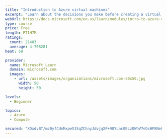 ```yaml
---
title: "Introduction to Azure virtual machines"
excerpt: "Learn about the decisions you make before creating a virtual machine, the options to create and manage the VM, and the extensions and services you use to manage your VM."
webUrl: https://docs.microsoft.com/en-us/learn/modules/intro-to-azure-virtual-machines/
type: course
price: Free
length: PT1H7M
ratings:
  count: 21483
  average: 4.708281
heat: 69

provider:
  name: Microsoft Learn
  domain: microsoft.com
  images:
    - url: /assets/images/organizations/microsoft.com-50x50.jpg
      width: 50
      height: 50

levels:
  - Beginner

topics:
  - Azure
  - Compute

secured: "XDxdvBT/mz0yfCdmMxpeS1SqZChnyJdvjqXF+90YLnc0BLzOWhV7eDcHPBNe8CGJtZHHOTiphpsIuva5jDO+YVIxt70I6ii6AXA/aga9My7d5f3Vj7OP7OeD7pHSH7C2mC9pkFy6Cj4Req3B4u7Ms7hsVR8mYhoc4AVybu64HD+BrvZk8LI8jHhN299qTyaCOU3gqqxS2f2n2bsPdccVWqDyBv5JaYmamsbE0o9K7JPdjXgypa3cXSkxs39Msc4b3z0HOLGGz7wIDe9LOGum72739xYPpzeNkgF+QS2w0ZGXSljK3xvAU+c+AZg3T0H6MMZMPModDuaekhCT8fmwBjfmWSkTFDYYzt/zVP7zt27OBmLXdlOY0hw9T4AITfvh2xBIxiNCt7aH261T3r3/+Lh6FyXLlIQ0kuBWZfDRahWmBjUl97id6n6xyj3Gyf6w;qHNIo2UkeOlj7PxufY6kRQ=="
---
```


